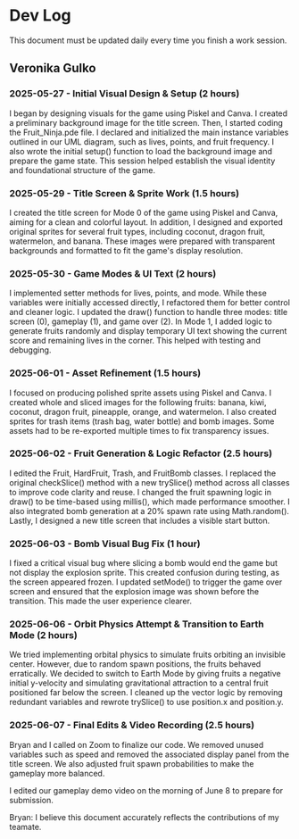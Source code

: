 # Dev Log

This document must be updated daily every time you finish a work session.

## Veronika Gulko

### 2025-05-27 - Initial Visual Design & Setup (2 hours)

I began by designing visuals for the game using Piskel and Canva. I created a preliminary background image for the title screen. Then, I started coding the Fruit\_Ninja.pde file. I declared and initialized the main instance variables outlined in our UML diagram, such as lives, points, and fruit frequency. I also wrote the initial setup() function to load the background image and prepare the game state. This session helped establish the visual identity and foundational structure of the game.

### 2025-05-29 - Title Screen & Sprite Work (1.5 hours)

I created the title screen for Mode 0 of the game using Piskel and Canva, aiming for a clean and colorful layout. In addition, I designed and exported original sprites for several fruit types, including coconut, dragon fruit, watermelon, and banana. These images were prepared with transparent backgrounds and formatted to fit the game's display resolution.

### 2025-05-30 - Game Modes & UI Text (2 hours)

I implemented setter methods for lives, points, and mode. While these variables were initially accessed directly, I refactored them for better control and cleaner logic. I updated the draw() function to handle three modes: title screen (0), gameplay (1), and game over (2). In Mode 1, I added logic to generate fruits randomly and display temporary UI text showing the current score and remaining lives in the corner. This helped with testing and debugging.

### 2025-06-01 - Asset Refinement (1.5 hours)

I focused on producing polished sprite assets using Piskel and Canva. I created whole and sliced images for the following fruits: banana, kiwi, coconut, dragon fruit, pineapple, orange, and watermelon. I also created sprites for trash items (trash bag, water bottle) and bomb images. Some assets had to be re-exported multiple times to fix transparency issues.

### 2025-06-02 - Fruit Generation & Logic Refactor (2.5 hours)

I edited the Fruit, HardFruit, Trash, and FruitBomb classes. I replaced the original checkSlice() method with a new trySlice() method across all classes to improve code clarity and reuse. I changed the fruit spawning logic in draw() to be time-based using millis(), which made performance smoother. I also integrated bomb generation at a 20% spawn rate using Math.random(). Lastly, I designed a new title screen that includes a visible start button.

### 2025-06-03 - Bomb Visual Bug Fix (1 hour)

I fixed a critical visual bug where slicing a bomb would end the game but not display the explosion sprite. This created confusion during testing, as the screen appeared frozen. I updated setMode() to trigger the game over screen and ensured that the explosion image was shown before the transition. This made the user experience clearer.

### 2025-06-06 - Orbit Physics Attempt & Transition to Earth Mode (2 hours)

We tried implementing orbital physics to simulate fruits orbiting an invisible center. However, due to random spawn positions, the fruits behaved erratically. We decided to switch to Earth Mode by giving fruits a negative initial y-velocity and simulating gravitational attraction to a central fruit positioned far below the screen. I cleaned up the vector logic by removing redundant variables and rewrote trySlice() to use position.x and position.y.

### 2025-06-07 - Final Edits & Video Recording (2.5 hours)

Bryan and I called on Zoom to finalize our code. We removed unused variables such as speed and removed the associated display panel from the title screen. We also adjusted fruit spawn probabilities to make the gameplay more balanced. 


I edited our gameplay demo video on the morning of June 8 to prepare for submission.

Bryan: I believe this document accurately reflects the contributions of my teamate.
